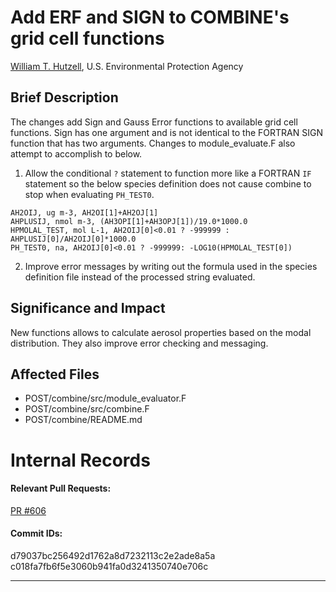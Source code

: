 # Add ERF and SIGN to COMBINE's grid cell functions

[William T. Hutzell](mailto:hutzell.bill@epa.gov), U.S. Environmental Protection Agency

## Brief Description

The changes add Sign and Gauss Error functions to available grid cell functions. 
Sign has one argument and is not identical to the FORTRAN SIGN function that has two 
arguments.  Changes to module_evaluate.F also attempt to accomplish to below.

1.   Allow the conditional `?` statement to function more like a FORTRAN `IF` statement so the below species definition does not cause combine to stop when evaluating `PH_TEST0`.

```
AH2OIJ, ug m-3, AH2OI[1]+AH2OJ[1]
AHPLUSIJ, nmol m-3, (AH3OPI[1]+AH3OPJ[1])/19.0*1000.0
HPMOLAL_TEST, mol L-1, AH2OIJ[0]<0.01 ? -999999 : AHPLUSIJ[0]/AH2OIJ[0]*1000.0
PH_TEST0, na, AH2OIJ[0]<0.01 ? -999999: -LOG10(HPMOLAL_TEST[0])
```

2.   Improve error messages by writing out the formula used in the species definition file instead of the processed string evaluated.

## Significance and Impact

New functions allows to calculate aerosol properties based on the modal distribution. They also improve error checking and messaging.

## Affected Files

* POST/combine/src/module_evaluator.F 
* POST/combine/src/combine.F 
* POST/combine/README.md 

# Internal Records
#### Relevant Pull Requests:
[PR #606](https://github.com/usepa/cmaq_dev/pull/606)

#### Commit IDs:  
d79037bc256492d1762a8d7232113c2e2ade8a5a   
c018fa7fb6f5e3060b941fa0d3241350740e706c

-----------------------
